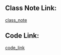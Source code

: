 








## Class Note Link: 

[class_note](https://drive.google.com/file/d/1p57iy6O_UtnADpSrkPqDvco2x1EfF_fM/view?usp=sharing)

## Code Link: 

[code_link](https://github.com/yasin-arafat-05/machine_learning/blob/main/code/39_KNN_imputer.ipynb)





